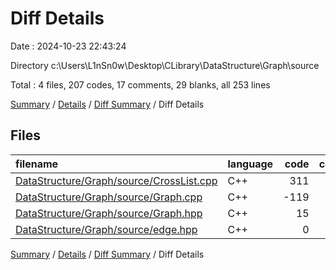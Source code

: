 # Diff Details

Date : 2024-10-23 22:43:24

Directory c:\\Users\\L1nSn0w\\Desktop\\CLibrary\\DataStructure\\Graph\\source

Total : 4 files,  207 codes, 17 comments, 29 blanks, all 253 lines

[Summary](results.md) / [Details](details.md) / [Diff Summary](diff.md) / Diff Details

## Files
| filename | language | code | comment | blank | total |
| :--- | :--- | ---: | ---: | ---: | ---: |
| [DataStructure/Graph/source/CrossList.cpp](/DataStructure/Graph/source/CrossList.cpp) | C++ | 311 | 39 | 59 | 409 |
| [DataStructure/Graph/source/Graph.cpp](/DataStructure/Graph/source/Graph.cpp) | C++ | -119 | -22 | -31 | -172 |
| [DataStructure/Graph/source/Graph.hpp](/DataStructure/Graph/source/Graph.hpp) | C++ | 15 | 0 | -1 | 14 |
| [DataStructure/Graph/source/edge.hpp](/DataStructure/Graph/source/edge.hpp) | C++ | 0 | 0 | 2 | 2 |

[Summary](results.md) / [Details](details.md) / [Diff Summary](diff.md) / Diff Details